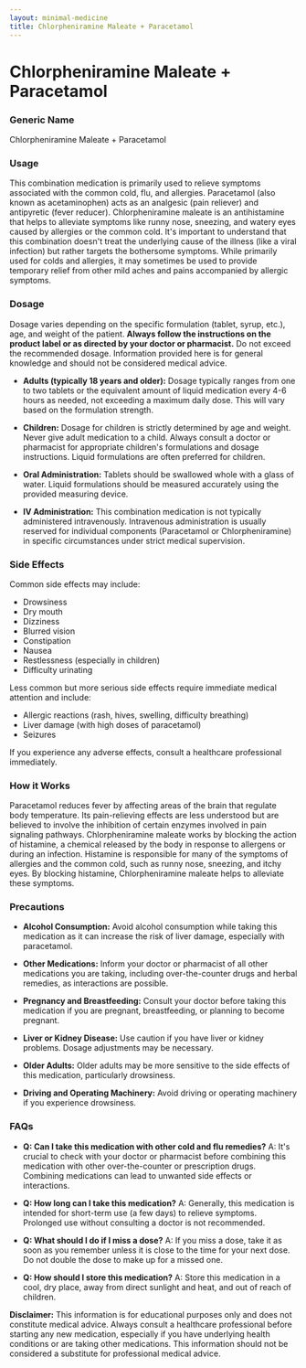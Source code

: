 ```yaml
---
layout: minimal-medicine
title: Chlorpheniramine Maleate + Paracetamol
---
```


# Chlorpheniramine Maleate + Paracetamol
### Generic Name
Chlorpheniramine Maleate + Paracetamol

### Usage

This combination medication is primarily used to relieve symptoms associated with the common cold, flu, and allergies.  Paracetamol (also known as acetaminophen) acts as an analgesic (pain reliever) and antipyretic (fever reducer). Chlorpheniramine maleate is an antihistamine that helps to alleviate symptoms like runny nose, sneezing, and watery eyes caused by allergies or the common cold.  It's important to understand that this combination doesn't treat the underlying cause of the illness (like a viral infection) but rather targets the bothersome symptoms.  While primarily used for colds and allergies, it may sometimes be used to provide temporary relief from other mild aches and pains accompanied by allergic symptoms.


### Dosage

Dosage varies depending on the specific formulation (tablet, syrup, etc.), age, and weight of the patient.  **Always follow the instructions on the product label or as directed by your doctor or pharmacist.**  Do not exceed the recommended dosage.  Information provided here is for general knowledge and should not be considered medical advice.

* **Adults (typically 18 years and older):**  Dosage typically ranges from one to two tablets or the equivalent amount of liquid medication every 4-6 hours as needed, not exceeding a maximum daily dose.  This will vary based on the formulation strength.

* **Children:** Dosage for children is strictly determined by age and weight.  Never give adult medication to a child. Always consult a doctor or pharmacist for appropriate children's formulations and dosage instructions.  Liquid formulations are often preferred for children.

* **Oral Administration:** Tablets should be swallowed whole with a glass of water.  Liquid formulations should be measured accurately using the provided measuring device.

* **IV Administration:** This combination medication is not typically administered intravenously.  Intravenous administration is usually reserved for individual components (Paracetamol or Chlorpheniramine) in specific circumstances under strict medical supervision.


### Side Effects

Common side effects may include:

* Drowsiness
* Dry mouth
* Dizziness
* Blurred vision
* Constipation
* Nausea
* Restlessness (especially in children)
* Difficulty urinating

Less common but more serious side effects require immediate medical attention and include:

* Allergic reactions (rash, hives, swelling, difficulty breathing)
* Liver damage (with high doses of paracetamol)
* Seizures


If you experience any adverse effects, consult a healthcare professional immediately.


### How it Works

Paracetamol reduces fever by affecting areas of the brain that regulate body temperature. Its pain-relieving effects are less understood but are believed to involve the inhibition of certain enzymes involved in pain signaling pathways. Chlorpheniramine maleate works by blocking the action of histamine, a chemical released by the body in response to allergens or during an infection.  Histamine is responsible for many of the symptoms of allergies and the common cold, such as runny nose, sneezing, and itchy eyes.  By blocking histamine, Chlorpheniramine maleate helps to alleviate these symptoms.


### Precautions

* **Alcohol Consumption:** Avoid alcohol consumption while taking this medication as it can increase the risk of liver damage, especially with paracetamol.

* **Other Medications:** Inform your doctor or pharmacist of all other medications you are taking, including over-the-counter drugs and herbal remedies, as interactions are possible.

* **Pregnancy and Breastfeeding:** Consult your doctor before taking this medication if you are pregnant, breastfeeding, or planning to become pregnant.

* **Liver or Kidney Disease:** Use caution if you have liver or kidney problems.  Dosage adjustments may be necessary.

* **Older Adults:** Older adults may be more sensitive to the side effects of this medication, particularly drowsiness.

* **Driving and Operating Machinery:** Avoid driving or operating machinery if you experience drowsiness.


### FAQs

* **Q: Can I take this medication with other cold and flu remedies?** A:  It's crucial to check with your doctor or pharmacist before combining this medication with other over-the-counter or prescription drugs. Combining medications can lead to unwanted side effects or interactions.

* **Q: How long can I take this medication?** A:  Generally, this medication is intended for short-term use (a few days) to relieve symptoms.  Prolonged use without consulting a doctor is not recommended.

* **Q: What should I do if I miss a dose?** A:  If you miss a dose, take it as soon as you remember unless it is close to the time for your next dose.  Do not double the dose to make up for a missed one.

* **Q: How should I store this medication?** A:  Store this medication in a cool, dry place, away from direct sunlight and heat, and out of reach of children.


**Disclaimer:** This information is for educational purposes only and does not constitute medical advice.  Always consult a healthcare professional before starting any new medication, especially if you have underlying health conditions or are taking other medications.  This information should not be considered a substitute for professional medical advice.
